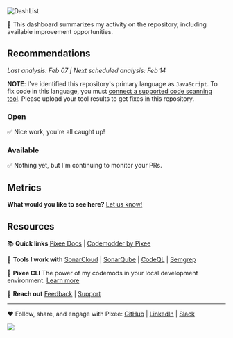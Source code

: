 <img alt="DashList" src="https://docs.pixee.ai/img/pixee_dashlist.png">

👋 This dashboard summarizes my activity on the repository, including available improvement opportunities.

## Recommendations
_Last analysis: Feb 07 | Next scheduled analysis: Feb 14_

**NOTE**: I've identified this repository's primary language as `JavaScript`. To fix code in this language, you must [connect a supported code scanning tool](https://docs.pixee.ai/code-scanning-tools/overview). Please upload your tool results to get fixes in this repository.

### Open

  ✅ Nice work, you're all caught up!


### Available

  ✅ Nothing yet, but I'm continuing to monitor your PRs.


## Metrics
**What would you like to see here?**  [Let us know!](https://tally.so/r/mYa4Y5)

## Resources

📚 **Quick links**
<a href="https://docs.pixee.ai/" target="_blank">Pixee Docs</a> | <a href="https://codemodder.io/" target="_blank">Codemodder by Pixee</a>

🧰 **Tools I work with**
[SonarCloud](https://docs.pixee.ai/code-scanning-tools/sonar) | [SonarQube](https://docs.pixee.ai/code-scanning-tools/sonarqube) | [CodeQL](https://docs.pixee.ai/code-scanning-tools/codeql) | [Semgrep](https://docs.pixee.ai/code-scanning-tools/semgrep)

🚀 **Pixee CLI**
The power of my codemods in your local development environment. [Learn more](https://github.com/pixee/pixee-cli)

💬 **Reach out**
<a href="https://ask.pixee.ai/feedback" target="_blank">Feedback</a> | <a href="mailto:help@pixee.ai" target="_blank">Support</a>

---

❤️ Follow, share, and engage with Pixee:  <a href="https://github.com/pixee" target="_blank">GitHub</a> | [LinkedIn](https://www.linkedin.com/company/pixee/) | [Slack](https://pixee-community.slack.com/signup#/domain-signup)

 ![](https://d1zaessa2hpsmj.cloudfront.net/pixel/v1/track?writeKey=2PI43jNm7atYvAuK7rJUz3Kcd6A&event=ACTIVITY_DASHBOARD%7Cguibranco%2Fgstraccini-bot-docs%7CACTIVITY_DASHBOARD)
